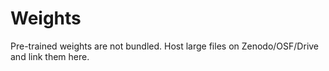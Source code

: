 # Weights

Pre-trained weights are not bundled. Host large files on Zenodo/OSF/Drive and link them here.
